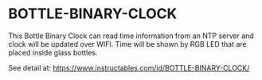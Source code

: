 # BOTTLE-BINARY-CLOCK
This Bottle Binary Clock can read time information from an NTP server and clock will be updated over WIFI. Time will be shown by RGB LED that are placed inside glass bottles.

See detail at: https://www.instructables.com/id/BOTTLE-BINARY-CLOCK/
